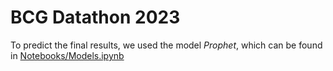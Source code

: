 # BCG Datathon 2023


To predict the final results, we used the model *Prophet*, which can be found in [Notebooks/Models.ipynb](https://github.com/pavelkurach/bcg-datathon-2023/blob/main/Notebooks/Models%20.ipynb)


